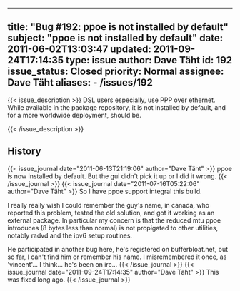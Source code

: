 
---
title: "Bug #192: ppoe is not installed by default"
subject: "ppoe is not installed by default"
date: 2011-06-02T13:03:47
updated: 2011-09-24T17:14:35
type: issue
author: Dave Täht
id: 192
issue_status: Closed
priority: Normal
assignee: Dave Täht
aliases:
    - /issues/192
---

{{< issue_description >}}
DSL users especially, use PPP over ethernet. While available in the
package repository, it is not installed by default, and for a more
worldwide deployment, should be.


{{< /issue_description >}}

## History
{{< issue_journal date="2011-06-13T21:19:06" author="Dave Täht" >}}
ppoe is now installed by default. But the gui didn't pick it up or I did
it wrong.
{{< /issue_journal >}}
{{< issue_journal date="2011-07-16T05:22:06" author="Dave Täht" >}}
So I have ppoe support integral this build.

I really really wish I could remember the guy's name, in canada, who
reported this problem, tested the old solution, and got it working as an
external package. In particular my concern is that the reduced mtu ppoe
introduces (8 bytes less than normal) is not propigated to other
utilities, notably radvd and the ipv6 setup routines.

He participated in another bug here, he's registered on bufferbloat.net,
but so far, I can't find him or remember his name. I misremembered it
once, as 'vincent'... I think... he's been on irc...
{{< /issue_journal >}}
{{< issue_journal date="2011-09-24T17:14:35" author="Dave Täht" >}}
This was fixed long ago.
{{< /issue_journal >}}

